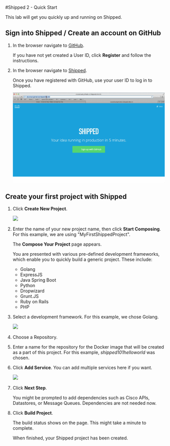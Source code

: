 #Shipped 2 - Quick Start

This lab will get you quickly up and running on Shipped.

## Sign into Shipped / Create an account on GitHub

1. In the browser navigate to <a href="https://github.com/" target="_blank">GitHub</a>.

	 If you have not yet created a User ID, click **Register** and follow the instructions.
    
2. In the browser navigate to <a href="https://ciscoshipped.io/" target="_blank">Shipped</a>.

	 Once you have registered with GitHub,  use your user ID to log in to Shipped. 
    
	![](assets/welcome.png)

    
##  Create your first project with Shipped    

1. Click  **Create New Project**.

	![](posts/files/shipped-quick-start/assets/createproject.png)

2. Enter the name of your new project name, then click **Start Composing**. For this example, we are using "MyFirstShippedProject".
 
	The **Compose Your Project** page appears.

	You are presented with various pre-defined development frameworks, which enable you to quickly build a generic project. These include:

	* Golang
	* ExpressJS
	* Java Spring Boot
	* Python
	* Dropwizard
	* Grunt.JS
	* Ruby on Rails
	* PHP


3. Select a development framework. For this example, we chose Golang.

	![](posts/files/shipped-quick-start/assets/compose.PNG)


4. Choose a Repository.
5. Enter a name for the repository for the Docker image that will be created as a part of this project. For this example, *shipped101helloworld* was chosen.  
6. Click **Add Service**. You can add multiple services here if you want.

	![](posts/files/shipped-quick-start/assets/addmicroservice_withname.png)

7. Click **Next Step**.

	You might be prompted to add dependencies such as Cisco APIs, Datastores, or Message Queues. Dependencies are not needed now. 

1. Click  **Build Project**. 

	The build status shows on the page. This might take a minute to complete. 

	When finished, your Shipped project has been created.

